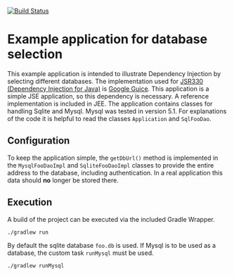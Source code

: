 [![Build Status](https://travis-ci.com/captain-proton/db-choice-sample.svg?branch=master)](https://travis-ci.com/captain-proton/db-choice-sample)

# Example application for database selection

This example application is intended to illustrate Dependency Injection by selecting different databases. The implementation used for [JSR330 (Dependency Injection for Java)](https://jcp.org/en/jsr/detail?id=330) is [Google Guice](https://github.com/google/guice). This application is a simple JSE application, so this dependency is necessary. A reference implementation is included in JEE. The application contains classes for handling Sqlite and Mysql. Mysql was tested in version 5.1. For explanations of the code it is helpful to read the classes `Application` and `SqlFooDao`.

## Configuration

To keep the application simple, the `getDbUrl()` method is implemented in the `MysqlFooDaoImpl` and `SqliteFooDaoImpl` classes to provide the entire address to the database, including authentication. In a real application this data should **no** longer be stored there.

## Execution

A build of the project can be executed via the included Gradle Wrapper.

```shell
./gradlew run
```

By default the sqlite database `foo.db` is used. If Mysql is to be used as a database, the custom task `runMysql` must be used.

```shell
./gradlew runMysql
```
